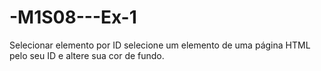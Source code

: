 # -M1S08---Ex-1
Selecionar elemento por ID selecione um elemento de uma página HTML pelo seu ID e altere sua cor de fundo.
